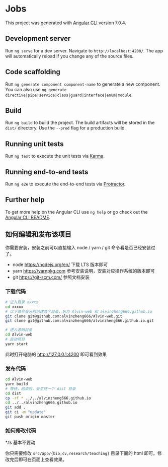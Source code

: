 # Jobs

This project was generated with [Angular CLI](https://github.com/angular/angular-cli) version 7.0.4.

## Development server

Run `ng serve` for a dev server. Navigate to `http://localhost:4200/`. The app will automatically reload if you change any of the source files.

## Code scaffolding

Run `ng generate component component-name` to generate a new component. You can also use `ng generate directive|pipe|service|class|guard|interface|enum|module`.

## Build

Run `ng build` to build the project. The build artifacts will be stored in the `dist/` directory. Use the `--prod` flag for a production build.

## Running unit tests

Run `ng test` to execute the unit tests via [Karma](https://karma-runner.github.io).

## Running end-to-end tests

Run `ng e2e` to execute the end-to-end tests via [Protractor](http://www.protractortest.org/).

## Further help

To get more help on the Angular CLI use `ng help` or go check out the [Angular CLI README](https://github.com/angular/angular-cli/blob/master/README.md).

## 如何编辑和发布该项目

你需要安装，安装之前可以直接输入 node / yarn / git 命令看是否已经安装过了。
* node <https://nodejs.org/en/> 下载 LTS 版本即可
* yarn <https://yarnpkg.com> 参考安装说明，安装对应操作系统的版本即可
* git <https://git-scm.com/> 参照文档安装

### 下载代码
```bash
# 进入目录 xxxxx
cd xxxxx 
# 以下命令会分别创建两个目录，名为 Alvin-web 和 alvinzheng666.github.io
git clone git@github.com:alvinzheng666/Alvin-web.git
git clone git@github.com:alvinzheng666/alvinzheng666.github.io.git

# 进入源码目录
cd Alvin-web
# 启动项目
yarn start

```

此时打开电脑的 <http://127.0.0.1:4200> 即可看到效果

### 发布代码
```bash
cd Alvin-web
yarn build
# 等待，结束后，会生成一个 dist 目录
cd dist
cp -rf * ../../alvinzheng666.github.io
cd ../../alvinzheng666.github.io
git add .
git ci -m "update"
git push origin master
```

### 如何修改代码
\*.ts 基本不要动

你只需要修改 `src/app/{bio,cv,research/teaching}` 目录下面的 html 即可。修改完后即可在页面上查看效果。
